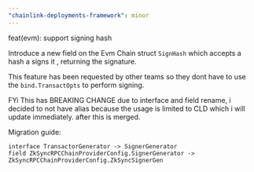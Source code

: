 ```yaml
---
"chainlink-deployments-framework": minor
---
```


feat(evm): support signing hash

Introduce a new field on the Evm Chain struct `SignHash` which accepts a hash a signs it , returning the signature.

This feature has been requested by other teams so they dont have to use the `bind.TransactOpts` to perform signing.

FYi This has BREAKING CHANGE due to interface and field rename, i decided to not have alias because the usage is limited to CLD which i will update immediately. after this is merged.

Migration guide:
```
interface TransactorGenerator -> SignerGenerator
field ZkSyncRPCChainProviderConfig.SignerGenerator -> ZkSyncRPCChainProviderConfig.ZkSyncSignerGen
```
